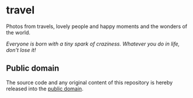 # travel

Photos from travels, lovely people and happy moments and the wonders of the world.

*Everyone is born with a tiny spark of craziness. Whatever you do in life, don't lose it!*

## Public domain

The source code and any original content of this repository is hereby released into the [public domain].

[public domain]: https://creativecommons.org/publicdomain/zero/1.0/
